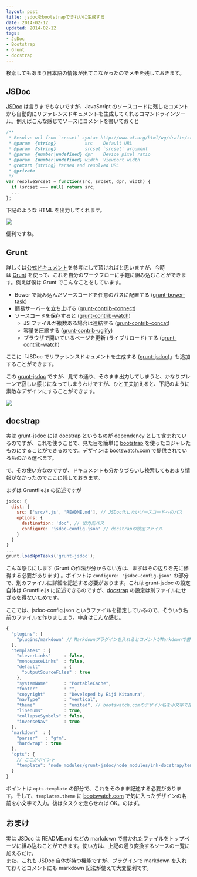 ```yaml
---
layout: post
title: jsdocをbootstrapできれいに生成する
date: 2014-02-12
updated: 2014-02-12
tags:
- JsDoc
- Bootstrap
- Grunt
- docstrap
---
```


検索してもあまり日本語の情報が出てこなかったのでメモを残しておきます。

<!-- excerpt -->

## JSDoc

[JSDoc](http://usejsdoc.org/) は言うまでもないですが、JavaScript のソースコードに残したコメントから自動的にリファレンスドキュメントを生成してくれるコマンドラインツール。例えばこんな感じでソースにコメントを書いておくと

```javascript
/**
 * Resolve url from `srcset` syntax http://www.w3.org/html/wg/drafts/srcset/w3c-srcset/
 * @param  {string}           src    Default URL
 * @param  {string}           srcset `srcset` argument
 * @param  {number|undefined} dpr    Device pixel ratio
 * @param  {number|undefined} width  Viewport width
 * @return {string} Parsed and resolved URL
 * @private
 */
var resolveSrcset = function(src, srcset, dpr, width) {
  if (srcset === null) return src;
  ...
};
```

下記のような HTML を出力してくれます。

[![](https://3.bp.blogspot.com/-N-nAFShmP-o/UvolyYAO2dI/AAAAAAAAoPc/dSMZZwt47bE/s1600/Screen+Shot+2014-02-11+at+22.27.48.png)](https://3.bp.blogspot.com/-N-nAFShmP-o/UvolyYAO2dI/AAAAAAAAoPc/dSMZZwt47bE/s1600/Screen+Shot+2014-02-11+at+22.27.48.png)

便利ですね。

## Grunt

詳しくは[公式ドキュメント](http://usejsdoc.org/about-getting-started.html)を参考にして頂ければと思いますが、今時は [Grunt](http://gruntjs.com/) を使って、これを自分のワークフローに手軽に組み込むことができます。例えば僕は Grunt でこんなことをしています。

* Bower で読み込んだソースコードを任意のパスに配置する ([grunt-bower-task](https://github.com/yatskevich/grunt-bower-task))
* 簡易サーバーを立ち上げる ([grunt-contrib-connect](https://github.com/gruntjs/grunt-contrib-connect))
* ソースコードを保存すると ([grunt-contrib-watch](https://github.com/gruntjs/grunt-contrib-watch))
    * JS ファイルが複数ある場合は連結する ([grunt-contrib-concat](https://github.com/gruntjs/grunt-contrib-concat))
    * 容量を圧縮する ([grunt-contrib-uglify](https://github.com/gruntjs/grunt-contrib-uglify))
    * ブラウザで開いているページを更新 (ライブリロード) する ([grunt-contrib-watch](https://github.com/gruntjs/grunt-contrib-watch))

ここに「JSDoc でリファレンスドキュメントを生成する ([grunt-jsdoc](https://github.com/krampstudio/grunt-jsdoc))」も追加することができます。

この [grunt-jsdoc](https://github.com/krampstudio/grunt-jsdoc) ですが、見ての通り、そのまま出力してしまうと、かなりプレーンで寂しい感じになってしまうわけですが、ひと工夫加えると、下記のように素敵なデザインにすることができます。

[![](https://1.bp.blogspot.com/-xSDs4D76Shw/UvolyPsFTiI/AAAAAAAAoPg/13AYlS9ImQg/s1600/Screen+Shot+2014-02-11+at+22.27.01.png)](https://1.bp.blogspot.com/-xSDs4D76Shw/UvolyPsFTiI/AAAAAAAAoPg/13AYlS9ImQg/s1600/Screen+Shot+2014-02-11+at+22.27.01.png)

## docstrap

実は grunt-jsdoc には [docstrap](https://github.com/terryweiss/docstrap) というものが dependency として含まれているのですが、これを使うことで、見た目を簡単に [bootstrap](http://getbootstrap.com/) を使ったコジャレたものにすることができるのです。デザインは [bootswatch.com](http://bootswatch.com/) で提供されているものから選べます。

で、その使い方なのですが、ドキュメントも分かりづらいし検索してもあまり情報がなかったのでここに残しておきます。

まずは Gruntfile.js の記述ですが

```javascript
jsdoc: {
  dist: {
    src: ['src/*.js', 'README.md'], // JSDoc化したいソースコードへのパス
    options: {
      destination: 'doc', // 出力先パス
      configure: 'jsdoc-config.json' // docstrapの設定ファイル
    }
  }
}
...
grunt.loadNpmTasks('grunt-jsdoc');
```

こんな感じにします (Grunt の作法が分からない方は、まずはその辺りを先に修得する必要があります) 。ポイントは `configure: 'jsdoc-config.json'` の部分で、別のファイルに詳細を記述する必要があります。これは grunt-jsdoc の設定自体は Gruntfile.js に記述できるのですが、[docstrap](https://github.com/terryweiss/docstrap) の設定は別ファイルにせざるを得ないためです。

ここでは、jsdoc-config.json というファイルを指定しているので、そういう名前のファイルを作りましょう。中身はこんな感じ。

```javascript
{
  "plugins": [
    "plugins/markdown" // Markdownプラグインを入れるとコメントがMarkdownで書けます！
  ],
  "templates" : {
    "cleverLinks"     : false,
    "monospaceLinks"  : false,
    "default"         : {
      "outputSourceFiles" : true
    },
    "systemName"      : "PortableCache",
    "footer"          : "",
    "copyright"       : "Developed by Eiji Kitamura",
    "navType"         : "vertical",
    "theme"           : "united", // bootswatch.comのデザイン名を小文字で指定
    "linenums"        : true,
    "collapseSymbols" : false,
    "inverseNav"      : true
  },
  "markdown"  : {
    "parser"   : "gfm",
    "hardwrap" : true
  },
  "opts": {
    // ここがポイント
    "template": "node_modules/grunt-jsdoc/node_modules/ink-docstrap/template"
  }
}
```

ポイントは `opts.template` の部分で、これをそのまま記述する必要があります。そして、`templates.theme` に [bootswatch.com](http://bootswatch.com/) で気に入ったデザインの名前を小文字で入力。後はタスクを走らせれば OK。のはず。

## おまけ

実は JSDoc は README.md などの markdown で書かれたファイルをトップページに組み込むことができます。使い方は、上記の通り変換するソースの一覧に加えるだけ。  
また、これも JSDoc 自体が持つ機能ですが、プラグインで markdown を入れておくとコメントにも markdown 記法が使えて大変便利です。
